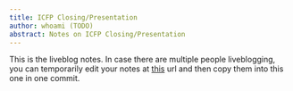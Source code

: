 ```yaml
---
title: ICFP Closing/Presentation
author: whoami (TODO)
abstract: Notes on ICFP Closing/Presentation
---
```


This is the liveblog notes.  In case there are multiple
people liveblogging, you can temporarily edit your notes
at [this](icfp-closing/present/template.md) url and then copy them into this one in one
commit.
